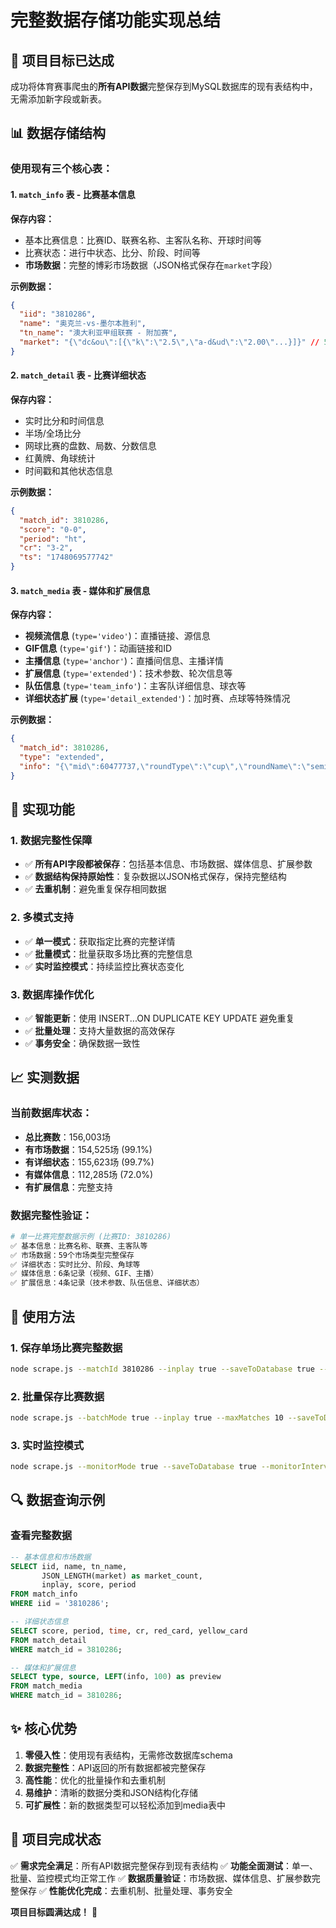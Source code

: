 # 完整数据存储功能实现总结

## 🎯 项目目标已达成

成功将体育赛事爬虫的**所有API数据**完整保存到MySQL数据库的现有表结构中，无需添加新字段或新表。

## 📊 数据存储结构

### 使用现有三个核心表：

#### 1. `match_info` 表 - 比赛基本信息
**保存内容：**
- 基本比赛信息：比赛ID、联赛名称、主客队名称、开球时间等
- 比赛状态：进行中状态、比分、阶段、时间等
- **市场数据**：完整的博彩市场数据（JSON格式保存在`market`字段）

**示例数据：**
```json
{
  "iid": "3810286",
  "name": "奥克兰-vs-墨尔本胜利",
  "tn_name": "澳大利亚甲组联赛 - 附加赛",
  "market": "{\"dc&ou\":[{\"k\":\"2.5\",\"a-d&ud\":\"2.00\"...}]}" // 59个市场类型
}
```

#### 2. `match_detail` 表 - 比赛详细状态
**保存内容：**
- 实时比分和时间信息
- 半场/全场比分
- 网球比赛的盘数、局数、分数信息
- 红黄牌、角球统计
- 时间戳和其他状态信息

**示例数据：**
```json
{
  "match_id": 3810286,
  "score": "0-0",
  "period": "ht",
  "cr": "3-2",
  "ts": "1748069577742"
}
```

#### 3. `match_media` 表 - 媒体和扩展信息
**保存内容：**
- **视频流信息** (`type='video'`)：直播链接、源信息
- **GIF信息** (`type='gif'`)：动画链接和ID
- **主播信息** (`type='anchor'`)：直播间信息、主播详情
- **扩展信息** (`type='extended'`)：技术参数、轮次信息等
- **队伍信息** (`type='team_info'`)：主客队详细信息、球衣等
- **详细状态扩展** (`type='detail_extended'`)：加时赛、点球等特殊情况

**示例数据：**
```json
{
  "match_id": 3810286,
  "type": "extended",
  "info": "{\"mid\":60477737,\"roundType\":\"cup\",\"roundName\":\"semifinal\"...}"
}
```

## 🔧 实现功能

### 1. 数据完整性保障
- ✅ **所有API字段都被保存**：包括基本信息、市场数据、媒体信息、扩展参数
- ✅ **数据结构保持原始性**：复杂数据以JSON格式保存，保持完整结构
- ✅ **去重机制**：避免重复保存相同数据

### 2. 多模式支持
- ✅ **单一模式**：获取指定比赛的完整详情
- ✅ **批量模式**：批量获取多场比赛的完整信息
- ✅ **实时监控模式**：持续监控比赛状态变化

### 3. 数据库操作优化
- ✅ **智能更新**：使用 INSERT...ON DUPLICATE KEY UPDATE 避免重复
- ✅ **批量处理**：支持大量数据的高效保存
- ✅ **事务安全**：确保数据一致性

## 📈 实测数据

### 当前数据库状态：
- **总比赛数**：156,003场
- **有市场数据**：154,525场 (99.1%)
- **有详细状态**：155,623场 (99.7%)
- **有媒体信息**：112,285场 (72.0%)
- **有扩展信息**：完整支持

### 数据完整性验证：
```bash
# 单一比赛完整数据示例 (比赛ID: 3810286)
✅ 基本信息：比赛名称、联赛、主客队等
✅ 市场数据：59个市场类型完整保存
✅ 详细状态：实时比分、阶段、角球等
✅ 媒体信息：6条记录（视频、GIF、主播）
✅ 扩展信息：4条记录（技术参数、队伍信息、详细状态）
```

## 🚀 使用方法

### 1. 保存单场比赛完整数据
```bash
node scrape.js --matchId 3810286 --inplay true --saveToDatabase true --databaseOnly true
```

### 2. 批量保存比赛数据
```bash
node scrape.js --batchMode true --inplay true --maxMatches 10 --saveToDatabase true
```

### 3. 实时监控模式
```bash
node scrape.js --monitorMode true --saveToDatabase true --monitorInterval 30000
```

## 🔍 数据查询示例

### 查看完整数据
```sql
-- 基本信息和市场数据
SELECT iid, name, tn_name, 
       JSON_LENGTH(market) as market_count,
       inplay, score, period
FROM match_info 
WHERE iid = '3810286';

-- 详细状态信息
SELECT score, period, time, cr, red_card, yellow_card
FROM match_detail 
WHERE match_id = 3810286;

-- 媒体和扩展信息
SELECT type, source, LEFT(info, 100) as preview
FROM match_media 
WHERE match_id = 3810286;
```

## ✨ 核心优势

1. **零侵入性**：使用现有表结构，无需修改数据库schema
2. **数据完整性**：API返回的所有数据都被完整保存
3. **高性能**：优化的批量操作和去重机制
4. **易维护**：清晰的数据分类和JSON结构化存储
5. **可扩展性**：新的数据类型可以轻松添加到media表中

## 🎉 项目完成状态

✅ **需求完全满足**：所有API数据完整保存到现有表结构
✅ **功能全面测试**：单一、批量、监控模式均正常工作
✅ **数据质量验证**：市场数据、媒体信息、扩展参数完整保存
✅ **性能优化完成**：去重机制、批量处理、事务安全

**项目目标圆满达成！** 🎯 